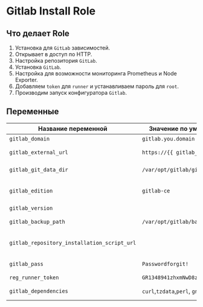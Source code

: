 # Gitlab Install Role
## Что делает Role
1. Установка для `GitLab` зависимостей.
2. Открывает в доступ по HTTP.
3. Настройка репозитория `GitLab`.
4. Установка `GitLab`.
5. Настройка для возможности мониторинга Prometheus и Node Exporter.
6. Добавляем `token` для `runner` и устанавливаем пароль для `root`.
7. Производим запуск конфигуратора `Gitlab`.

## Переменные

| Название переменной | Значение по умолчанию | Описание |
| --- | --- | --- |
| `gitlab_domain` | `gitlab.you.domain` | Домен GitLab |
| `gitlab_external_url` | `https://{{ gitlab_domain }}/` | Внешний URL для Gitlab  |
| `gitlab_git_data_dir` | `/var/opt/gitlab/git-data` | Директория для данных Gitlab |
| `gitlab_edition` | `gitlab-ce` | Версия распространения Gitlab |
| `gitlab_version` |   | Версия Gitlab |
| `gitlab_backup_path` | `/var/opt/gitlab/backups` | Директория для Бэкапов |
| `gitlab_repository_installation_script_url` |  | Ссылка на установочный скрипт |
| `gitlab_pass` | `Passwordforgit!` | Пароль от root Gitlab |
| `reg_runner_token` | `GR1348941zhxmNwD8zrzySqCyJtM3` | Token для Runner |
|`gitlab_dependencies` | `curl`,`tzdata`,`perl`, `gnupg2` | Зависимости для Gitlab |